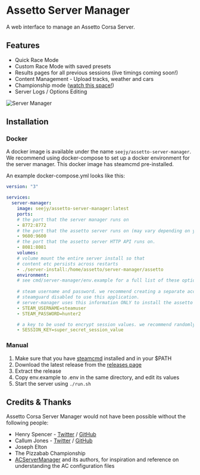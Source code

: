 Assetto Server Manager
======================

A web interface to manage an Assetto Corsa Server.

## Features

* Quick Race Mode
* Custom Race Mode with saved presets
* Results pages for all previous sessions (live timings coming soon!)
* Content Management - Upload tracks, weather and cars
* Championship mode ([watch this space!](https://github.com/cj123/assetto-server-manager/issues/4))
* Server Logs / Options Editing

![Server Manager](https://static-dl.justapengu.in/server_manager.png)


## Installation

### Docker

A docker image is available under the name `seejy/assetto-server-manager`. We recommend using docker-compose
to set up a docker environment for the server manager. This docker image has steamcmd pre-installed.

An example docker-compose.yml looks like this:

```yaml
version: "3"

services:
  server-manager:
    image: seejy/assetto-server-manager:latest
    ports:
    # the port that the server manager runs on
    - 8772:8772
    # the port that the assetto server runs on (may vary depending on your configuration inside server manager)
    - 9600:9600
    # the port that the assetto server HTTP API runs on.
    - 8081:8081
    volumes: 
    # volume mount the entire server install so that 
    # content etc persists across restarts
    - ./server-install:/home/assetto/server-manager/assetto
    environment:
    # see cmd/server-manager/env.example for a full list of these options
    
    # steam username and password. we recommend creating a separate account with
    # steamguard disabled to use this application.
    # server-manager uses this information ONLY to install the assetto corsa server.
    - STEAM_USERNAME=steamuser
    - STEAM_PASSWORD=hunter2

    # a key to be used to encrypt session values. we recommend randomly generating this!
    - SESSION_KEY=super_secret_session_value
```

### Manual

1. Make sure that you have [steamcmd](https://developer.valvesoftware.com/wiki/SteamCMD) installed and in your $PATH
2. Download the latest release from the [releases page](https://github.com/cj123/assetto-server-manager/releases)
3. Extract the release
4. Copy env.example to .env in the same directory, and edit its values
5. Start the server using `./run.sh`

## Credits & Thanks

Assetto Corsa Server Manager would not have been possible without the following people:

* Henry Spencer - [Twitter](https://twitter.com/HWSpencer) / [GitHub](https://github.com/Hecrer)
* Callum Jones - [Twitter](https://twitter.com/icj_) / [GitHub](https://github.com/cj123)
* Joseph Elton
* The Pizzabab Championship
* [ACServerManager](https://github.com/Pringlez/ACServerManager) and its authors, for 
inspiration and reference on understanding the AC configuration files